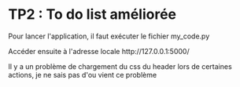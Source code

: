 <h1>TP2 : To do list améliorée</h1>
<p>Pour lancer l'application, il faut exécuter le fichier my_code.py</p>
<p>Accéder ensuite à l'adresse locale http://127.0.0.1:5000/</p>
<p>Il y a un problème de chargement du css du header lors de certaines actions, je ne sais pas d'ou vient ce problème</p>